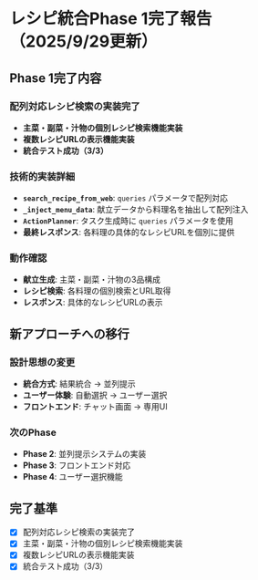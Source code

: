 # レシピ統合Phase 1完了報告（2025/9/29更新）

## Phase 1完了内容

### 配列対応レシピ検索の実装完了
- **主菜・副菜・汁物の個別レシピ検索機能実装**
- **複数レシピURLの表示機能実装**
- **統合テスト成功（3/3）**

### 技術的実装詳細
- **`search_recipe_from_web`**: `queries` パラメータで配列対応
- **`_inject_menu_data`**: 献立データから料理名を抽出して配列注入
- **`ActionPlanner`**: タスク生成時に `queries` パラメータを使用
- **最終レスポンス**: 各料理の具体的なレシピURLを個別に提供

### 動作確認
- **献立生成**: 主菜・副菜・汁物の3品構成
- **レシピ検索**: 各料理の個別検索とURL取得
- **レスポンス**: 具体的なレシピURLの表示

## 新アプローチへの移行

### 設計思想の変更
- **統合方式**: 結果統合 → 並列提示
- **ユーザー体験**: 自動選択 → ユーザー選択
- **フロントエンド**: チャット画面 → 専用UI

### 次のPhase
- **Phase 2**: 並列提示システムの実装
- **Phase 3**: フロントエンド対応
- **Phase 4**: ユーザー選択機能

## 完了基準
- [x] 配列対応レシピ検索の実装完了
- [x] 主菜・副菜・汁物の個別レシピ検索機能実装
- [x] 複数レシピURLの表示機能実装
- [x] 統合テスト成功（3/3）